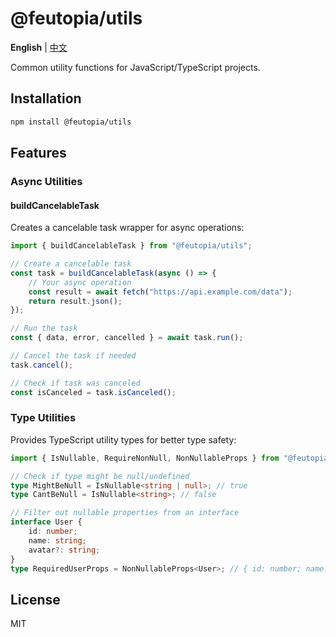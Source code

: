 # @feutopia/utils

**English** | [中文](https://github.com/feutopia/feutopia-monorepo/blob/main/packages/utils/README.zh-CN.md)

Common utility functions for JavaScript/TypeScript projects.

## Installation

```bash
npm install @feutopia/utils
```

## Features

### Async Utilities

#### buildCancelableTask

Creates a cancelable task wrapper for async operations:

```typescript
import { buildCancelableTask } from "@feutopia/utils";

// Create a cancelable task
const task = buildCancelableTask(async () => {
	// Your async operation
	const result = await fetch("https://api.example.com/data");
	return result.json();
});

// Run the task
const { data, error, cancelled } = await task.run();

// Cancel the task if needed
task.cancel();

// Check if task was canceled
const isCanceled = task.isCanceled();
```

### Type Utilities

Provides TypeScript utility types for better type safety:

```typescript
import { IsNullable, RequireNonNull, NonNullableProps } from "@feutopia/utils";

// Check if type might be null/undefined
type MightBeNull = IsNullable<string | null>; // true
type CantBeNull = IsNullable<string>; // false

// Filter out nullable properties from an interface
interface User {
	id: number;
	name: string;
	avatar?: string;
}
type RequiredUserProps = NonNullableProps<User>; // { id: number; name: string }
```

## License

MIT
